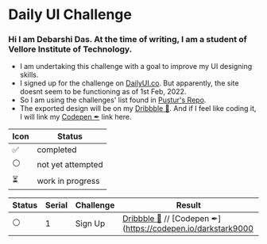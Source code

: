 # Daily UI Challenge
### Hi I am Debarshi Das. At the time of writing, I am a student of Vellore Institute of Technology.
- I am undertaking this challenge with a goal to improve my UI designing skills.
- I signed up  for the challenge on [DailyUI.co](https://www.dailyui.co/). But apparently, the site doesnt seem to be functioning as of 1st Feb, 2022.
- So I am using the challenges' list found in [Pustur's Repo](https://gist.github.com/Pustur/3b2bee790d2c8a966136d76a9157d5e4).
- The exported design will be on my [Dribbble 🏀](https://dribbble.com/DarkStark9000). And if I feel like coding it, I will link my [Codepen ✒](https://codepen.io/darkstark9000) link here.

| Icon | Status |
---- | ----
✅ | completed
⚪ | not yet attempted
⏳ | work in progress

| Status | Serial | Challenge | Result |
---- | ---- | ---- | ---- 
⚪ | 1 | Sign Up | [Dribbble 🏀]() // [Codepen ✒](https://codepen.io/darkstark9000
